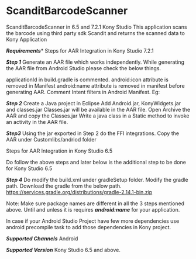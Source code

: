 # ScanditBarcodeScanner
ScanditBarcodeScanner in 6.5 and 7.2.1 Kony Studio
This application scans the barcode using third party sdk Scandit and returns the scanned data to Kony Application

***Requirements****
Steps for AAR Integration in Kony Studio 7.2.1

***Step 1***
Generate an AAR file which works independently.
While generating the AAR file from Android Studio please check the below things.

applicationId in build.gradle is commented.
android:icon attribute is removed in Manifest
android:name attribute is removed in manifest before generating AAR.
Comment Intent filters in Android Manifest.
Eg: <intent-filter>
	<action android:name="android.intent.action.MAIN" />
	<category android:name="android.intent.category.LAUNCHER" />
	</intent-filter>

***Step 2***
Create a Java project in Eclipse
Add Android.jar, KonyWidgets.jar and classes.jar
Classes.jar will be available in the AAR file. Open Archive the AAR and copy the Classes.jar
Write a java class in a Static method to invoke an activity in the AAR file.

***Step3***
Using the jar exported in Step 2 do the FFI integrations.
Copy the AAR under Customlibs/andriod folder

Steps for AAR Integration in Kony Studio 6.5

Do follow the above steps and later below is the additional step to be done for Kony Studio 6.5

***Step 4***
Do modify the build.xml under gradleSetup folder. Modify the gradle path.
Download the gradle from the below path.
https://services.gradle.org/distributions/gradle-2.14.1-bin.zip

Note: Make sure package names are different in all the 3 steps mentioned above. Until and unless it is requires ***android:name*** for your application.

In case if your Android Studio Project have few more dependencies use android precompile task to add those dependencies in Kony project.

***Supported Channels***
Android

***Supported Version***
Kony Studio 6.5 and above.
